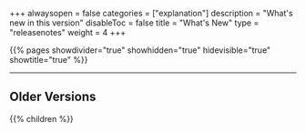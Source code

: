 +++
alwaysopen = false
categories = ["explanation"]
description = "What's new in this version"
disableToc = false
title = "What's New"
type = "releasenotes"
weight = 4
+++

{{% pages showdivider="true" showhidden="true" hidevisible="true" showtitle="true" %}}

---

## Older Versions

{{% children %}}

